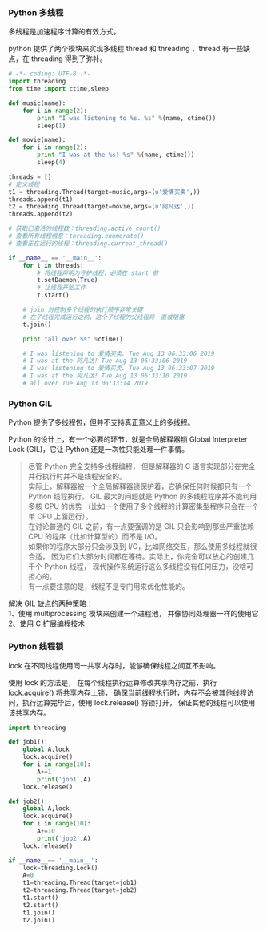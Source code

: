
### Python 多线程
多线程是加速程序计算的有效方式。

python 提供了两个模块来实现多线程 thread 和 threading ，thread 有一些缺点，在 threading 得到了弥补。
```python
# -*- coding: UTF-8 -*-
import threading
from time import ctime,sleep

def music(name):
    for i in range(2):
        print "I was listening to %s. %s" %(name, ctime())
        sleep(1)

def movie(name):
    for i in range(2):
        print "I was at the %s! %s" %(name, ctime())
        sleep(4)

threads = []
# 定义线程
t1 = threading.Thread(target=music,args=(u'爱情买卖',))
threads.append(t1)
t2 = threading.Thread(target=movie,args=(u'阿凡达',))
threads.append(t2)

# 获取已激活的线程数：threading.active_count()
# 查看所有线程信息：threading.enumerate()
# 查看正在运行的线程：threading.current_thread()

if __name__ == '__main__':
    for t in threads:
        # 将线程声明为守护线程，必须在 start 前
        t.setDaemon(True)
        # 让线程开始工作
        t.start() 

    # join 对控制多个线程的执行顺序非常关键
    # 在子线程完成运行之前，这个子线程的父线程将一直被阻塞
    t.join()

    print "all over %s" %ctime()

    # I was listening to 爱情买卖. Tue Aug 13 06:33:06 2019
    # I was at the 阿凡达! Tue Aug 13 06:33:06 2019
    # I was listening to 爱情买卖. Tue Aug 13 06:33:07 2019
    # I was at the 阿凡达! Tue Aug 13 06:33:10 2019
    # all over Tue Aug 13 06:33:14 2019
```

### Python GIL
Python 提供了多线程包，但并不支持真正意义上的多线程。  

Python 的设计上，有一个必要的环节，就是全局解释器锁 Global Interpreter Lock (GIL)，它让 Python 还是一次性只能处理一件事情。  
> 尽管 Python 完全支持多线程编程， 但是解释器的 C 语言实现部分在完全并行执行时并不是线程安全的。   
> 实际上，解释器被一个全局解释器锁保护着，它确保任何时候都只有一个 Python 线程执行。 GIL 最大的问题就是 Python 的多线程程序并不能利用多核 CPU 的优势 （比如一个使用了多个线程的计算密集型程序只会在一个单 CPU 上面运行）。  
> 在讨论普通的 GIL 之前，有一点要强调的是 GIL 只会影响到那些严重依赖 CPU 的程序（比如计算型的）而不是 I/O。  
> 如果你的程序大部分只会涉及到 I/O，比如网络交互，那么使用多线程就很合适， 因为它们大部分时间都在等待。实际上，你完全可以放心的创建几千个 Python 线程， 现代操作系统运行这么多线程没有任何压力，没啥可担心的。  
> 有一点要注意的是，线程不是专门用来优化性能的。  

解决 GIL 缺点的两种策略：  
1、使用 multiprocessing 模块来创建一个进程池， 并像协同处理器一样的使用它  
2、使用 C 扩展编程技术  

### Python 线程锁
lock 在不同线程使用同一共享内存时，能够确保线程之间互不影响。  

使用 lock 的方法是， 在每个线程执行运算修改共享内存之前，执行 lock.acquire() 将共享内存上锁， 确保当前线程执行时，内存不会被其他线程访问，执行运算完毕后，使用 lock.release() 将锁打开， 保证其他的线程可以使用该共享内存。  
```python
import threading

def job1():
    global A,lock
    lock.acquire()
    for i in range(10):
        A+=1
        print('job1',A)
    lock.release()

def job2():
    global A,lock
    lock.acquire()
    for i in range(10):
        A+=10
        print('job2',A)
    lock.release()

if __name__== '__main__':
    lock=threading.Lock()
    A=0
    t1=threading.Thread(target=job1)
    t2=threading.Thread(target=job2)
    t1.start()
    t2.start()
    t1.join()
    t2.join()
```
